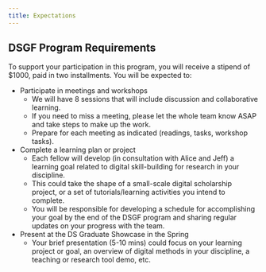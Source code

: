 ```yaml
---
title: Expectations
---
```


## DSGF Program Requirements

To support your participation in this program, you will receive a stipend of $1000, paid in two installments. You will be expected to:

- Participate in meetings and workshops
  - We will have 8 sessions that will include discussion and collaborative learning.
  - If you need to miss a meeting, please let the whole team know ASAP and take steps to make up the work.
  - Prepare for each meeting as indicated (readings, tasks, workshop tasks).
- Complete a learning plan or project
  - Each fellow will develop (in consultation with Alice and Jeff) a learning goal related to digital skill-building for research in your discipline.
  - This could take the shape of a small-scale digital scholarship project, or a set of tutorials/learning activities you intend to complete.
  - You will be responsible for developing a schedule for accomplishing your goal by the end of the DSGF program and sharing regular updates on your progress with the team.
- Present at the DS Graduate Showcase in the Spring
  - Your brief presentation (5-10 mins) could focus on your learning project or goal, an overview of digital methods in your discipline, a teaching or research tool demo, etc.

